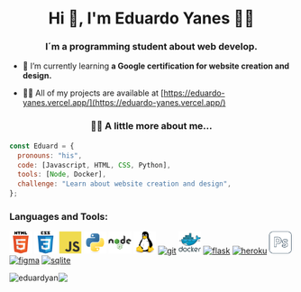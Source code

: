 <h1 align="center">Hi 👋, I'm Eduardo Yanes 👨‍💻</h1>
<h3 align="center">I´m a programming student about web develop.</h3>

- 🌱 I’m currently learning **a Google certification for website creation and design.**

- 👨‍💻 All of my projects are available at [https://eduardo-yanes.vercel.app/](https://eduardo-yanes.vercel.app/)

<h3 align="center">📄‍💻 A little more about me... </h3>

```javascript
const Eduard = {
  pronouns: "his",
  code: [Javascript, HTML, CSS, Python],
  tools: [Node, Docker],
  challenge: "Learn about website creation and design",
};
```

<p align="left">
</p>

<h3 align="left">Languages and Tools:</h3>
<p align=left><a href=https://www.w3.org/html/ target=_blank rel=noreferrer><img src=https://raw.githubusercontent.com/devicons/devicon/master/icons/html5/html5-original-wordmark.svg alt=html5 width=40 height=40 /></a> <a href=https://www.w3schools.com/css/ target=_blank rel=noreferrer><img src=https://raw.githubusercontent.com/devicons/devicon/master/icons/css3/css3-original-wordmark.svg alt=css3 width=40 height=40 /></a> <a href=https://developer.mozilla.org/en-US/docs/Web/JavaScript target=_blank rel=noreferrer><img src=https://raw.githubusercontent.com/devicons/devicon/master/icons/javascript/javascript-original.svg alt=javascript width=40 height=40 /></a> <a href=https://www.python.org target=_blank rel=noreferrer><img src=https://raw.githubusercontent.com/devicons/devicon/master/icons/python/python-original.svg alt=python width=40 height=40 /></a> <a href=https://nodejs.org target=_blank rel=noreferrer><img src=https://raw.githubusercontent.com/devicons/devicon/master/icons/nodejs/nodejs-original-wordmark.svg alt=nodejs width=40 height=40 /></a> <a href=https://www.linux.org/ target=_blank rel=noreferrer><img src=https://raw.githubusercontent.com/devicons/devicon/master/icons/linux/linux-original.svg alt=linux width=40 height=40 /></a> <a href=https://git-scm.com/ target=_blank rel=noreferrer><img src=https://www.vectorlogo.zone/logos/git-scm/git-scm-icon.svg alt=git width=40 height=40 /></a> <a href=https://www.docker.com/ target=_blank rel=noreferrer><img src=https://raw.githubusercontent.com/devicons/devicon/master/icons/docker/docker-original-wordmark.svg alt=docker width=40 height=40 /></a> <a href=https://flask.palletsprojects.com/ target=_blank rel=noreferrer><img src=https://www.vectorlogo.zone/logos/pocoo_flask/pocoo_flask-icon.svg alt=flask width=40 height=40 /></a> <a href=https://heroku.com target=_blank rel=noreferrer><img src=https://www.vectorlogo.zone/logos/heroku/heroku-icon.svg alt=heroku width=40 height=40 /></a> <a href=https://www.photoshop.com/en target=_blank rel=noreferrer><img src=https://raw.githubusercontent.com/devicons/devicon/master/icons/photoshop/photoshop-line.svg alt=photoshop width=40 height=40 /></a> <a href=https://www.figma.com/ target=_blank rel=noreferrer><img src=https://www.vectorlogo.zone/logos/figma/figma-icon.svg alt=figma width=40 height=40 /></a> <a href=https://www.sqlite.org/ target=_blank rel=noreferrer><img src=https://www.vectorlogo.zone/logos/sqlite/sqlite-icon.svg alt=sqlite width=40 height=40 /></a></p>

<p><img align="left" src="https://github-readme-stats.vercel.app/api/top-langs?username=eduardyan&show_icons=true&locale=en&layout=compact" alt="eduardyan" /> <img src="https://github.com/EduardYan/EduardYan/assets/93393889/66b341c6-37e5-4bd4-968c-7bb80668c671" align="left" /></p>
